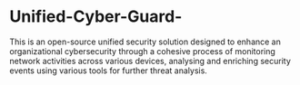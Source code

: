 # Unified-Cyber-Guard-
This is an open-source unified security solution designed to enhance an organizational cybersecurity through a cohesive process of monitoring network activities across various devices, analysing and enriching security events using various tools for further threat analysis.
